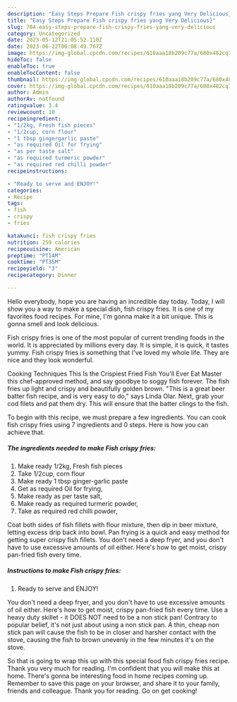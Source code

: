```yaml
---
description: "Easy Steps Prepare Fish crispy fries yang Very Delicious}"
title: "Easy Steps Prepare Fish crispy fries yang Very Delicious}"
slug: 704-easy-steps-prepare-fish-crispy-fries-yang-very-delicious
category: Uncategorized
date: 2023-05-12T21:05:52.110Z
date: 2023-06-22T00:08:49.767Z
image: https://img-global.cpcdn.com/recipes/610aaa18b209c77a/680x482cq70/fish-crispy-fries-recipe-main-photo.jpg
hideToc: false
enableToc: true
enableTocContent: false
thumbnail: https://img-global.cpcdn.com/recipes/610aaa18b209c77a/680x482cq70/fish-crispy-fries-recipe-main-photo.jpg
cover: https://img-global.cpcdn.com/recipes/610aaa18b209c77a/680x482cq70/fish-crispy-fries-recipe-main-photo.jpg
author: Admin
authorAv: notfound
ratingvalue: 3.4
reviewcount: 10
recipeingredient:
- "1/2kg, Fresh fish pieces"
- "1/2cup, corn flour"
- "1 tbsp gingergarlic paste"
- "as required Oil for frying"
- "as per taste salt"
- "as required turmeric powder"
- "as required red chilli powder"
recipeinstructions:

- "Ready to serve and ENJOY!"
categories:
- Recipe
tags:
- fish
- crispy
- fries

katakunci: fish crispy fries 
nutrition: 259 calories
recipecuisine: American
preptime: "PT14M"
cooktime: "PT35M"
recipeyield: "3"
recipecategory: Dinner

---
```



Hello everybody, hope you are having an incredible day today. Today, I will show you a way to make a special dish, fish crispy fries. It is one of my favorites food recipes. For mine, I'm gonna make it a bit unique. This is gonna smell and look delicious.

Fish crispy fries is one of the most popular of current trending foods in the world. It is appreciated by millions every day. It is simple, it is quick, it tastes yummy. Fish crispy fries is something that I've loved my whole life. They are nice and they look wonderful.

Cooking Techniques This Is the Crispiest Fried Fish You&#39;ll Ever Eat Master this chef-approved method, and say goodbye to soggy fish forever. The fish fries up light and crispy and beautifully golden brown. &#34;This is a great beer batter fish recipe, and is very easy to do,&#34; says Linda Olar. Next, grab your cod filets and pat them dry. This will ensure that the batter clings to the fish.


To begin with this recipe, we must prepare a few ingredients. You can cook fish crispy fries using 7 ingredients and 0 steps. Here is how you can achieve that.

<!--inarticleads1-->

##### The ingredients needed to make Fish crispy fries:

1. Make ready 1/2kg, Fresh fish pieces
1. Take 1/2cup, corn flour
1. Make ready 1 tbsp ginger-garlic paste
1. Get as required Oil for frying,
1. Make ready as per taste salt,
1. Make ready as required turmeric powder,
1. Take as required red chilli powder,


Coat both sides of fish fillets with flour mixture, then dip in beer mixture, letting excess drip back into bowl. Pan frying is a quick and easy method for getting super crispy fish fillets. You don&#39;t need a deep fryer, and you don&#39;t have to use excessive amounts of oil either. Here&#39;s how to get moist, crispy pan-fried fish every time. 

<!--inarticleads2-->

##### Instructions to make Fish crispy fries:


1. Ready to serve and ENJOY!

You don&#39;t need a deep fryer, and you don&#39;t have to use excessive amounts of oil either. Here&#39;s how to get moist, crispy pan-fried fish every time. Use a heavy duty skillet - it DOES NOT need to be a non stick pan! Contrary to popular belief, it&#39;s not just about using a non stick pan. A thin, cheap non stick pan will cause the fish to be in closer and harsher contact with the stove, causing the fish to brown unevenly in the few minutes it&#39;s on the stove. 

So that is going to wrap this up with this special food fish crispy fries recipe. Thank you very much for reading. I'm confident that you will make this at home. There's gonna be interesting food in home recipes coming up. Remember to save this page on your browser, and share it to your family, friends and colleague. Thank you for reading. Go on get cooking!
